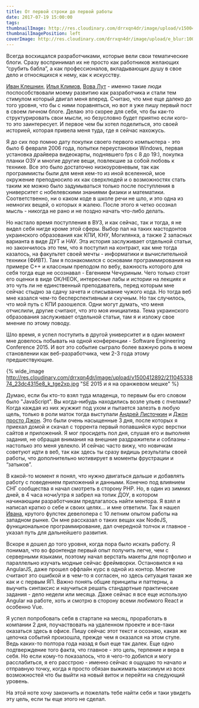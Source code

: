 ```yaml
---
title: От первой строки до первой работы
date: 2017-07-19 15:00:00
tags:
thumbnailImage: http://res.cloudinary.com/drrxqn4dr/image/upload/v1500490651/Facebook-Share-Image_ynrt4t.jpg
thumbnailImagePosition: left
coverImage: http://res.cloudinary.com/drrxqn4dr/image/upload/e_blur:1000/v1500490651/Facebook-Share-Image_ynrt4t.jpg
---
```

Всегда восхищался разработчиками, которые вели свои тематические блоги. Сразу воспринимал их не просто как работников желающих “срубить бабла”, а как профессионалов, вкладывающих душу в свое дело и относящихся к нему, как к искусству.

<!-- more -->

[Иван Клешнин](http://paqmind.com), [Илья Климов](http://smartjs.academy), [Вова Лут](http://lutrocks.herokuapp.com) - именно такие люди поспособствовали моему развитию как разработчика и стали тем стимулом который двигал меня вперед. Считаю, что мне еще далеко до того уровня, что бы с ними поравняться, но вот я уже пишу первый пост в своем личном блоге. Делаю это скорее для себя, что бы как-то структурировать свои мысли, но безусловно будет приятно если кого-то это заинтересует. И первое чем бы хотел поделиться, это своей историей, которая привела меня туда, где я сейчас нахожусь.

Я до сих пор помню дату покупки своего первого компьютера - это было 6 февраля 2006 года, попытки переустановки Windows, первая установка драйвера видеокарты, поднявшего fps с 8 до 19:), покупка планки ОЗУ и многие другие вещи, повлекшие за собой любовь к технике. Все это было достаточно низкоуровневым, так как программисты были для меня кем-то из иной вселенной, мое окружение преподносило их как сверхлюдей и о возможностях стать таким же можно было задумываться только после поступления в университет с нобелевскими знаниями физики и математики. Соответственно, ни о каком коде в школе речи не шло, и это одна из немногих вещей, о которых я жалею. После этого я четко осознал мысль - никогда не рано и не поздно начать что-либо делать.

Но настало время поступления в ВУЗ, и как сейчас, так и тогда, я не видел себя нигде кроме этой сферы. Выбор пал на таких мастодонтов украинского образования как КПИ, КНУ, Могилянка, а также 2 запасных варианта в виде ДУТ и НАУ. Эта история заслуживает отдельной статьи, но закончилось это тем, что я поступил на контракт, как мне тогда казалось, на факультет своей мечты - информатики и вычислительной техники (ФИВТ). Там я познакомился с основами программирования на примере C++ и классным преподом по вебу, важность которого для себя тогда еще не осознавал - Евгением Чечуриным. Чего только стоят его оценки в виде ОК/НЕОК, интересные лабы и истории на лекциях и это чуть ли не единственный преподаватель, перед которым мне сейчас стыдно за сдачу зачета и списывание чужого кода. Но тогда веб мне казался чем-то бесперспективным и скучным. Но так случилось, что мой путь с КПИ разошелся. Одни могут думать, что меня отчислили, другие считают, что это моя инициатива. Тема украинского образования заслуживает отдельной статьи, там я и изложу свое мнение по этому поводу.

Шло время, я успел поступить в другой университет и в один момент мне довелось побывать на одной конференции - Software Engineering Conference 2015. И вот это событие сыграло более важную роль в моем становлении как веб-разработчика, чем 2-3 года этому предшествующие.

{% wide_image http://res.cloudinary.com/drrxqn4dr/image/upload/v1500412892/21104533874_23dc4315e8_k_tge2xp.jpg "SE 2015 и я на оранжевом мешке" %}

Думаю, если бы кто-то взял туда младенца, то первым бы его словом было "JavaScript". Вы когда-нибудь находились возле ульев с пчелами? Когда каждая из них жужжит под ухом и пытается залезть в любую щель, только в роли маток тогда выступали [Андрей Листочкин](https://twitter.com/listochkin) и [Джон просто Джон](https://twitter.com/sudodoki). Это были очень насыщенные 3 дня, после которых я приехал домой и скачал с торрента первый попавшийся курс верстки сайтов и приложений. Я мог просидеть пол дня, слушая его и выполняя задания, не обращая внимания на внешние раздражители и соблазны - настолько это меня увлекло. И  сейчас часто вижу, что новичкам советуют идти в веб, так как здесь ты сразу видишь результаты своей работы, что дополнительно мотивирует в моменты фрустрации и “затыков”.

В какой-то момент я понял, что нужно двигаться дальше и добавлять работу с поведением приложений и данными. Конечно под влиянием СНГ сообщества я начал смотреть в сторону PHP. Но, в один из зимних дней, в 4 часа ночи/утра я забрел на топик ДОУ, в котором начинающим разработчикам предлагалось найти ментора. Я взял и написал кратко о себе и своих целях... и мне ответили. Так я нашел [Ивана](http://paqmind.com), крутого фулстек девелопера с 10 летним опытом работы на западном рынке. Он мне рассказал о таких вещах как NodeJS, функциональное программирование, дал очередной толчок и главное - указал путь для дальнейшего развития.

Вскоре я дошел до того уровня, когда пора было искать работу. Я понимал, что во фронтенде первый опыт получить легче, чем с серверными языками, поэтому начал верстать макеты для портфолио и параллельно изучать модные сейчас фреймворки. Остановился я на AngularJS, даже прошел оффлайн курс в одной из контор. Многие считают это ошибкой и в чем-то я согласен, но здесь ситуация такая же как и с первым ЯП. Важно понять общие принципы и паттерны, а выучить синтаксис и научиться решать стандартные практические задания - дело недели или месяца. Даже сейчас я все еще использую Angular на работе, хоть и смотрю в сторону всеми любимого React и особенно Vue.

Я успел попробовать себя в стартапе на месяц, проработать в компании 2 дня, поучаствовать на удаленном проекте и все-таки оказаться здесь в офисе. Пишу сейчас этот текст и осознаю, какая же цепочка событий произошла, прежде чем я оказался на этом стуле. Ведь каких-то полтора года назад я был еще так далек. Еще одно подтверждение того факта, что главное - это цель, терпение и вера в себя. Но если кому-то показалось, что я чего-то добился и могу расслабиться, я его расстрою - именно сейчас я ощущаю то начало и отправную точку, когда я просто обязан выжимать максимум из всех возможностей что бы выйти на новый виток и перейти на следующий уровень.

На этой ноте хочу закончить и пожелать тебе найти себя и таки увидеть эту цель, если ты еще этого не сделал.